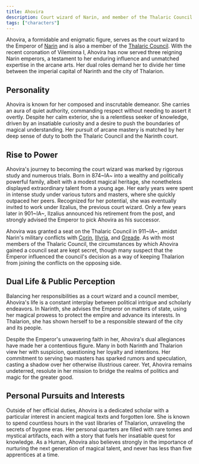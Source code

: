 ```yaml
---
title: Ahovira
description: Court wizard of Narin, and member of the Thalaric Council
tags: ["characters"]
---
```


Ahovira, a formidable and enigmatic figure, serves as the court wizard to the
Emperor of [Narin](/pages/Narin) and is also a member of the [Thalaric
Council](/pages/Thalarion). With the recent coronation of Vileminna I, Ahovira
has now served three reigning Narin emperors, a testament to her enduring
influence and unmatched expertise in the arcane arts. Her dual roles demand her
to divide her time between the imperial capital of Narinth and the city of
Thalarion.

## Personality

Ahovira is known for her composed and inscrutable demeanor. She carries an aura
of quiet authority, commanding respect without needing to assert it overtly.
Despite her calm exterior, she is a relentless seeker of knowledge, driven by an
insatiable curiosity and a desire to push the boundaries of magical
understanding. Her pursuit of arcane mastery is matched by her deep sense of
duty to both the Thalaric Council and the Narinth court.

## Rise to Power

Ahovira's journey to becoming the court wizard was marked by rigorous study and
numerous trials. Born in 874~IA~ into a wealthy and politically powerful family,
albeit with a modest magical heritage, she nonetheless displayed extraordinary
talent from a young age. Her early years were spent in intense study under
various tutors and masters, where she quickly outpaced her peers. Recognized for
her potential, she was eventually invited to work under Ilzalius, the previous
court wizard. Only a few years later in 901~IA~, Ilzalius announced his
retirement from the post, and strongly advised the Emperor to pick Ahovira as
his successor.

Ahovira was granted a seat on the Thalaric Council in 911~IA~, amidst Narin's
military conflicts with [Corin](/pages/Corin), [Illyria](/pages/Illyria), and
[Greade](/pages/Greade). As with most members of the Thalaric Council, the
circumstances by which Ahovira gained a council seat are kept secret, though
many suspect that the Emperor influenced the council's decision as a way of
keeping Thalarion from joining the conflicts on the opposing side.

## Dual Life & Public Perception

Balancing her responsibilities as a court wizard and a council member, Ahovira's
life is a constant interplay between political intrigue and scholarly endeavors.
In Narinth, she advises the Emperor on matters of state, using her magical
prowess to protect the empire and advance its interests. In Thalarion, she has
shown herself to be a responsible steward of the city and its people.

Despite the Emperor's unwavering faith in her, Ahovira's dual allegiances have
made her a contentious figure. Many in both Narinth and Thalarion view her with
suspicion, questioning her loyalty and intentions. Her commitment to serving two
masters has sparked rumors and speculation, casting a shadow over her otherwise
illustrious career. Yet, Ahovira remains undeterred, resolute in her mission to
bridge the realms of politics and magic for the greater good.

## Personal Pursuits and Interests

Outside of her official duties, Ahovira is a dedicated scholar with a particular
interest in ancient magical texts and forgotten lore. She is known to spend
countless hours in the vast libraries of Thalarion, unraveling the secrets of
bygone eras. Her personal quarters are filled with rare tomes and mystical
artifacts, each with a story that fuels her insatiable quest for knowledge.  As
a Human, Ahovira also believes strongly in the importance of nurturing the next
generation of magical talent, and never has less than five apprentices at a
time.